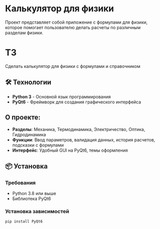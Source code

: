 # Калькулятор для физики

Проект представляет собой приложение с формулами для физики, которое помогает пользователю делать расчеты по различным разделам физики.

# ТЗ
Сделать калькулятор для физики с формулами и справочником

## 🛠 Технологии

- **Python 3** - Основной язык программирования
- **PyQt6** - Фреймворк для создания графического интерфейса

## О проекте:

- **Разделы**: Механика, Термодинамика, Электричество, Оптика, Гидродинамика
- **Функции**: Ввод параметров, валидация данных, история расчетов, подсказки с формулами
- **Интерфейс**: Удобный GUI на PyQt6, темы оформления

## 📦 Установка

### Требования

- Python 3.8 или выше
- Библиотека PyQt6

### Установка зависимостей

```bash
pip install PyQt6
